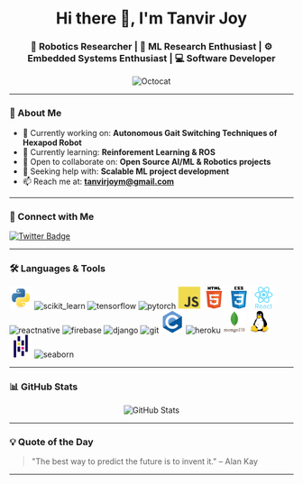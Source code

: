 <!-- Header Banner -->

<h1 align="center">Hi there 👋, I'm Tanvir Joy</h1>
<h3 align="center">🤖 Robotics Researcher | 🤖 ML Research Enthusiast | ⚙️ Embedded Systems Enthusiast | 💻 Software Developer</h3>

<p align="center">
  <img src="https://octodex.github.com/images/daftpunktocat-thomas.gif" width="200" alt="Octocat" />
</p>

---

### 🌟 About Me
- 🔭 Currently working on: **Autonomous Gait Switching Techniques of Hexapod Robot**
- 🌱 Currently learning: **Reinforement Learning & ROS**
- 👯 Open to collaborate on: **Open Source AI/ML & Robotics projects**
- 🤝 Seeking help with: **Scalable ML project development**
- 📫 Reach me at: **tanvirjoym@gmail.com**

---

### 🔗 Connect with Me
<p align="left">
  <a href="https://twitter.com/t_joy25" target="_blank">
    <img src="https://img.shields.io/badge/Twitter-%231DA1F2.svg?style=for-the-badge&logo=Twitter&logoColor=white" alt="Twitter Badge"/>
  </a>
</p>

---

### 🛠️ Languages & Tools

<p align="left">
  <img src="https://raw.githubusercontent.com/devicons/devicon/master/icons/python/python-original.svg" alt="python" width="40"/>
  <img src="https://upload.wikimedia.org/wikipedia/commons/0/05/Scikit_learn_logo_small.svg" alt="scikit_learn" width="40"/>
  <img src="https://www.vectorlogo.zone/logos/tensorflow/tensorflow-icon.svg" alt="tensorflow" width="40"/>
  <img src="https://www.vectorlogo.zone/logos/pytorch/pytorch-icon.svg" alt="pytorch" width="40"/>
  <img src="https://raw.githubusercontent.com/devicons/devicon/master/icons/javascript/javascript-original.svg" alt="js" width="40"/>
  <img src="https://raw.githubusercontent.com/devicons/devicon/master/icons/html5/html5-original-wordmark.svg" alt="html5" width="40"/>
  <img src="https://raw.githubusercontent.com/devicons/devicon/master/icons/css3/css3-original-wordmark.svg" alt="css3" width="40"/>
  <img src="https://raw.githubusercontent.com/devicons/devicon/master/icons/react/react-original-wordmark.svg" alt="react" width="40"/>
  <img src="https://reactnative.dev/img/header_logo.svg" alt="reactnative" width="40"/>
  <img src="https://www.vectorlogo.zone/logos/firebase/firebase-icon.svg" alt="firebase" width="40"/>
  <img src="https://cdn.worldvectorlogo.com/logos/django.svg" alt="django" width="40"/>
  <img src="https://www.vectorlogo.zone/logos/git-scm/git-scm-icon.svg" alt="git" width="40"/>
  <img src="https://raw.githubusercontent.com/devicons/devicon/master/icons/c/c-original.svg" alt="c" width="40"/>
  <img src="https://www.vectorlogo.zone/logos/heroku/heroku-icon.svg" alt="heroku" width="40"/>
  <img src="https://raw.githubusercontent.com/devicons/devicon/master/icons/mongodb/mongodb-original-wordmark.svg" alt="mongodb" width="40"/>
  <img src="https://raw.githubusercontent.com/devicons/devicon/master/icons/linux/linux-original.svg" alt="linux" width="40"/>
  <img src="https://raw.githubusercontent.com/devicons/devicon/master/icons/pandas/pandas-original.svg" alt="pandas" width="40"/>
  <img src="https://seaborn.pydata.org/_images/logo-mark-lightbg.svg" alt="seaborn" width="40"/>
</p>

---

### 📊 GitHub Stats

<p align="center">
  <img src="https://github-readme-stats.vercel.app/api?username=thisistanvirjoy&show_icons=true&theme=radical" alt="GitHub Stats"/>
</p>


---

### 💡 Quote of the Day
> "The best way to predict the future is to invent it." – Alan Kay

---
